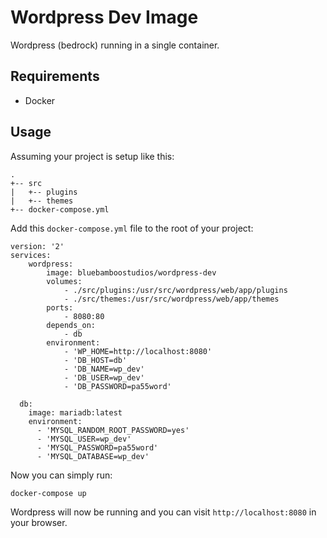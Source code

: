 Wordpress Dev Image
===================

Wordpress (bedrock) running in a single container. 

## Requirements

* Docker

## Usage

Assuming your project is setup like this:

```
.
+-- src
|   +-- plugins
|   +-- themes
+-- docker-compose.yml
```

Add this `docker-compose.yml` file to the root of your project:

```
version: '2'
services:
    wordpress:
        image: bluebamboostudios/wordpress-dev
        volumes:
            - ./src/plugins:/usr/src/wordpress/web/app/plugins
            - ./src/themes:/usr/src/wordpress/web/app/themes
        ports:
            - 8080:80
        depends_on:
            - db
        environment:
            - 'WP_HOME=http://localhost:8080'
            - 'DB_HOST=db'
            - 'DB_NAME=wp_dev'
            - 'DB_USER=wp_dev'
            - 'DB_PASSWORD=pa55word'

  db:
    image: mariadb:latest
    environment:
      - 'MYSQL_RANDOM_ROOT_PASSWORD=yes'
      - 'MYSQL_USER=wp_dev'
      - 'MYSQL_PASSWORD=pa55word'
      - 'MYSQL_DATABASE=wp_dev'
```

Now you can simply run:

```
docker-compose up
```

Wordpress will now be running and you can visit `http://localhost:8080` in your browser.